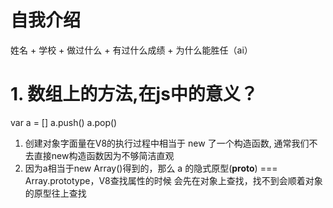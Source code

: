 # 自我介绍
姓名 + 学校 + 做过什么 + 有过什么成绩 + 为什么能胜任（ai）

# 1. 数组上的方法,在js中的意义？
var a = []
a.push()
a.pop()

1. 创建对象字面量在V8的执行过程中相当于 new 了一个构造函数, 通常我们不去直接new构造函数因为不够简洁直观
2. 因为a相当于new Array()得到的，那么 a 的隐式原型(__proto__) === Array.prototype，V8查找属性的时候
会先在对象上查找，找不到会顺着对象的原型往上查找